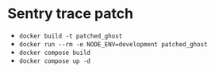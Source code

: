 # Sentry trace patch

* `docker build -t patched_ghost`
* `docker run --rm -e NODE_ENV=development patched_ghost`
* `docker compose build`
* `docker compose up -d`